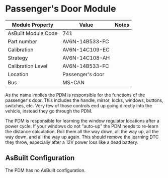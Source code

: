 # Passenger's Door Module

| Module Property     | Value            | Notes |
| ------------------- | ---------------- | ----- |
| AsBuilt Module Code | 741              |       |
| Part number         | AV6N-14B533-FC   |       |
| Calibration         | AV6N-14C109-EC   |       |
| Strategy            | AV6N-14C108-AH   |       |
| Calibration Level   | AV6N-14B533-FC   |       |
| Location            | Passenger's door |       |
| Bus                 | MS-CAN           |       |

As the name implies the PDM is responsible for the functions of the passenger's door. This includes the handle, mirror, locks, windows, buttons, switches, etc. Very few of those controls end up going directly into the vehicle, instead they go through the PDM.

The PDM is responsible for learning the window regulator locations after a power cycle. If your windows do not "auto-up" the PDM needs to re-learn the distance calculation. Roll them all the way down, all the way up, all the way down, and all the way up again. This should remove the learning DTC they throw, especially after a 12V power loss like a dead battery.

## AsBuilt Configuration

The PDM has no AsBuilt configuration.
